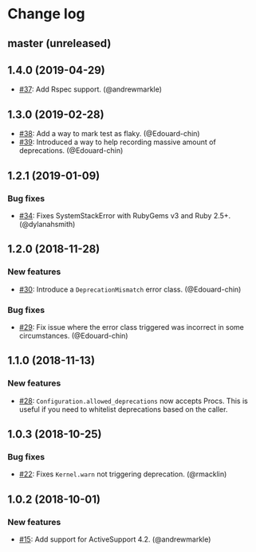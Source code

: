 # Change log

## master (unreleased)

## 1.4.0 (2019-04-29)
* [#37](https://github.com/Shopify/deprecation_toolkit/pull/37): Add Rspec support. (@andrewmarkle)

## 1.3.0 (2019-02-28)
* [#38](https://github.com/Shopify/deprecation_toolkit/pull/38): Add a way to mark test as flaky. (@Edouard-chin)
* [#39](https://github.com/Shopify/deprecation_toolkit/pull/39): Introduced a way to help recording massive amount of deprecations. (@Edouard-chin)

## 1.2.1 (2019-01-09)

### Bug fixes
* [#34](https://github.com/Shopify/deprecation_toolkit/pull/34): Fixes SystemStackError with RubyGems v3 and Ruby 2.5+. (@dylanahsmith)

## 1.2.0 (2018-11-28)

### New features

* [#30](https://github.com/Shopify/deprecation_toolkit/pull/30): Introduce a `DeprecationMismatch` error class. (@Edouard-chin)
### Bug fixes
* [#29](https://github.com/Shopify/deprecation_toolkit/pull/29): Fix issue where the error class triggered was incorrect in some circumstances. (@Edouard-chin)

## 1.1.0 (2018-11-13)

### New features

* [#28](https://github.com/Shopify/deprecation_toolkit/pull/28): `Configuration.allowed_deprecations` now accepts Procs.
  This is useful if you need to whitelist deprecations based on the caller.

## 1.0.3 (2018-10-25)

### Bug fixes

* [#22](https://github.com/Shopify/deprecation_toolkit/pull/22): Fixes `Kernel.warn` not triggering deprecation. (@rmacklin)

## 1.0.2 (2018-10-01)

### New features

* [#15](https://github.com/Shopify/deprecation_toolkit/pull/15): Add support for ActiveSupport 4.2. (@andrewmarkle)
